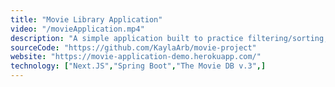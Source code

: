 ```yaml
---
title: "Movie Library Application"
video: "/movieApplication.mp4"
description: "A simple application built to practice filtering/sorting, searching, pagination, and unit tests. The API is called at build time and stored in memory. The user is able to search, sort, and filter the library of movies."
sourceCode: "https://github.com/KaylaArb/movie-project"
website: "https://movie-application-demo.herokuapp.com/"
technology: ["Next.JS","Spring Boot","The Movie DB v.3",]
---
```

